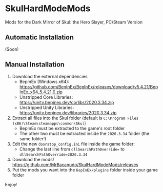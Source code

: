 # SkulHardModeMods
Mods for the Dark Mirror of Skul: the Hero Slayer, PC/Steam Version

## Automatic Installation

(Soon)

## Manual Installation

1. Download the external dependencies
    * BepInEx (Windows x64): https://github.com/BepInEx/BepInEx/releases/download/v5.4.21/BepInEx_x64_5.4.21.0.zip
    * Unstripped Core Libraries: https://unity.bepinex.dev/corlibs/2020.3.34.zip
    * Unstripped Unity Libraries: https://unity.bepinex.dev/libraries/2020.3.34.zip
2. Extract all files into the Skul folder (default is `C:\Program Files (x86)\Steam\steamapps\common\Skul`)
    * BepInEx must be extracted to the game's root folder
    * The other two must be extracted inside the `2020.3.34` folder (the same folder!)
3. Edit the new `doorstop_config.ini` file inside the game folder:
    * Change the last line from `dllSearchPathOverride=` to `dllSearchPathOverride=2020.3.34`
4. Download the mods! https://github.com/MrBacanudo/SkulHardModeMods/releases
5. Put the mods you want into the `BepInEx/plugins` folder inside your game folder

Enjoy!
